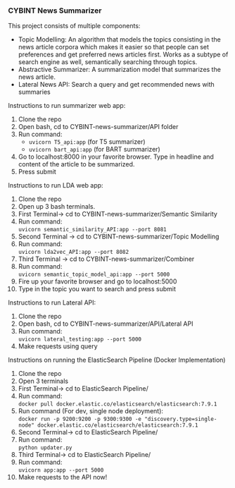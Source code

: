 ### CYBINT News Summarizer

This project consists of multiple components:
- Topic Modelling: An algorithm that models the topics consisting in the news article corpora which makes it easier so that people can set preferences and get preferred news articles first. Works as a subtype of search engine as well, semantically searching through topics.
- Abstractive Summarizer: A summarization model that summarizes the news article.
- Lateral News API: Search a query and get recommended news with summaries

Instructions to run summarizer web app:
1. Clone the repo
2. Open bash, cd to CYBINT-news-summarizer/API folder
3. Run command: <br />
     - `uvicorn T5_api:app`  (for T5 summarizer) 
     - `uvicorn bart_api:app` (for BART summarizer) 
4. Go to localhost:8000 in your favorite browser. Type in headline and content of the article to be summarized.
5. Press submit


Instructions to run LDA web app:
1. Clone the repo
2. Open up 3 bash terminals. 
3. First Terminal-> cd to CYBINT-news-summarizer/Semantic Similarity
4. Run command: <br /> `uvicorn semantic_similarity_API:app --port 8081`
5. Second Terminal -> cd to CYBINT-news-summarizer/Topic Modelling
6. Run command:  <br /> `uvicorn lda2vec_API:app --port 8082`
7. Third Terminal -> cd to CYBINT-news-summarizer/Combiner
8. Run command:  <br /> `uvicorn semantic_topic_model_api:app --port 5000`
9. Fire up your favorite browser and go to localhost:5000
10. Type in the topic you want to search and press submit

Instructions to run Lateral API:
1. Clone the repo
2. Open bash, cd to CYBINT-news-summarizer/API/Lateral API
3. Run command: <br /> `uvicorn lateral_testing:app --port 5000`
4. Make requests using query 

Instructions on running the ElasticSearch Pipeline (Docker Implementation)
1. Clone the repo
2. Open 3 terminals
3. First Terminal-> cd to ElasticSearch Pipeline/
4. Run command: <br /> `docker pull docker.elastic.co/elasticsearch/elasticsearch:7.9.1`
5. Run command (For dev, single node deployment): <br /> `docker run -p 9200:9200 -p 9300:9300 -e "discovery.type=single-node" docker.elastic.co/elasticsearch/elasticsearch:7.9.1`
6. Second Terminal-> cd to ElasticSearch Pipeline/
7. Run command: <br /> `python updater.py`
8. Third Terminal-> cd to ElasticSearch Pipeline/
9. Run command: <br /> `uvicorn app:app --port 5000`
10. Make requests to the API now!
